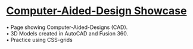 # [Computer-Aided-Design Showcase](https://michaeltr7.github.io/Computer-Aided-Design/)

• Page showing Computer-Aided-Designs (CAD). <br/>
• 3D Models created in AutoCAD and Fusion 360. <br/>
• Practice using CSS-grids
<br/>

